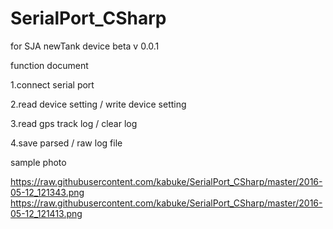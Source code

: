 # SerialPort_CSharp

for SJA newTank device beta v 0.0.1

function document

  1.connect serial port
  
  2.read device setting / write device setting
  
  3.read gps track log / clear log
  
  4.save parsed / raw log file

sample photo

https://raw.githubusercontent.com/kabuke/SerialPort_CSharp/master/2016-05-12_121343.png
https://raw.githubusercontent.com/kabuke/SerialPort_CSharp/master/2016-05-12_121413.png
